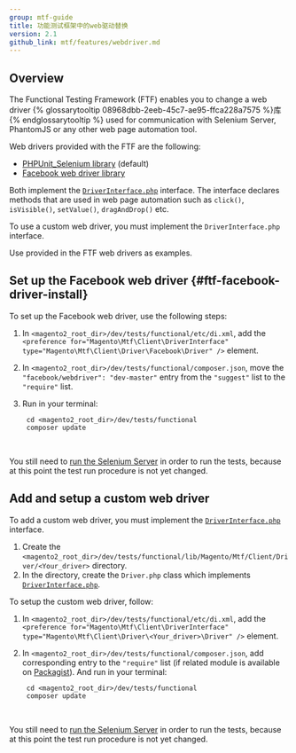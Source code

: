 ```yaml
---
group: mtf-guide
title: 功能测试框架中的web驱动替换
version: 2.1
github_link: mtf/features/webdriver.md
---
```


## Overview

The Functional Testing Framework (FTF) enables you to change a web driver {% glossarytooltip 08968dbb-2eeb-45c7-ae95-ffca228a7575 %}库{% endglossarytooltip %} used for communication with Selenium Server, PhantomJS or any other web page automation tool.

Web drivers provided with the FTF are the following:

- [PHPUnit_Selenium library] (default)
- [Facebook web driver library]

Both implement the [`DriverInterface.php`] interface. The interface declares methods that are used in web page automation such as `click()`, `isVisible()`, `setValue()`, `dragAndDrop()` etc.

To use a custom web driver, you must implement the `DriverInterface.php` interface.

Use provided in the FTF web drivers as examples.

## Set up the Facebook web driver {#ftf-facebook-driver-install}

To set up the Facebook web driver, use the following steps:

1. In `<magento2_root_dir>/dev/tests/functional/etc/di.xml`, add the `<preference for="Magento\Mtf\Client\DriverInterface" type="Magento\Mtf\Client\Driver\Facebook\Driver" />` element.
2. In `<magento2_root_dir>/dev/tests/functional/composer.json`, move the `"facebook/webdriver": "dev-master"` entry from the `"suggest"` list to the `"require"` list.
3. Run in your terminal:

        cd <magento2_root_dir>/dev/tests/functional
        composer update

<div class="bs-callout bs-callout-info" id="info">
  <p>You still need to <a href="{{ page.baseurl }}/mtf/mtf_quickstart/mtf_quickstart_environment.html#mtf_quickstart_env_selenium">run the Selenium Server</a> in order to run the tests, because at this point the test run procedure is not yet changed.</p>
</div>

## Add and setup a custom web driver

To add a custom web driver, you must implement the [`DriverInterface.php`] interface.

1. Create the `<magento2_root_dir>/dev/tests/functional/lib/Magento/Mtf/Client/Driver/<Your_driver>` directory.
2. In the directory, create the `Driver.php` class which implements [`DriverInterface.php`].

To setup the custom web driver, follow:

1. In `<magento2_root_dir>/dev/tests/functional/etc/di.xml`, add the `<preference for="Magento\Mtf\Client\DriverInterface" type="Magento\Mtf\Client\Driver\<Your_driver>\Driver" />` element.
2. In `<magento2_root_dir>/dev/tests/functional/composer.json`, add corresponding entry to the `"require"` list (if related module is available on [Packagist]). And run in your terminal:

        cd <magento2_root_dir>/dev/tests/functional
        composer update

<div class="bs-callout bs-callout-info" id="info">
  <p>You still need to <a href="{{ page.baseurl }}/mtf/mtf_quickstart/mtf_quickstart_environment.html#mtf_quickstart_env_selenium">run the Selenium Server</a> in order to run the tests, because at this point the test run procedure is not yet changed.</p>
</div>

<!-- LINKS DEFINITION -->

[`DriverInterface.php`]: https://github.com/magento/mtf/blob/develop/Magento/Mtf/Client/DriverInterface.php
[Facebook web driver library]: https://github.com/magento/mtf/blob/develop/Magento/Mtf/Client/Driver/Facebook/Driver.php
[Packagist]: https://packagist.org/
[PHPUnit_Selenium library]: https://github.com/magento/mtf/blob/develop/Magento/Mtf/Client/Driver/Selenium/Driver.php
